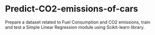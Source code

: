 # Predict-CO2-emissions-of-cars
Prepare a dataset related to Fuel Consumption and CO2  emissions, train and test a Simple Linear Regression module  using Scikit-learn library.
